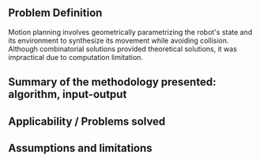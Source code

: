 ## Problem Definition
Motion planning involves geometrically parametrizing the robot's state and its environment to synthesize its movement while avoiding collision. Although combinatorial solutions provided theoretical solutions, it was impractical due to computation limitation. 


## Summary of the methodology presented: algorithm, input-output

## Applicability / Problems solved 

## Assumptions and limitations
